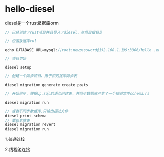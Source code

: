 # hello-diesel

diesel是一个rust数据库orm

```rust
// 已经创建了rust项目并且导入了diesel，在项目根目录

// 设置数据库rul

echo DATABASE_URL=mysql://root:newpassword@192.168.1.199:3306/hello .env

// 项目初始

diesel setup

// 创建一个同步项目，用于和数据库同步表

diesel migration generate create_posts

// 开始同步，根据up.sql的语句创建表，并同步数据库产生了一个描述文件schema.rs

diesel migration run

// 或者不同步数据库,只输出描述文件
diesel print-schema
// 重新生成表
diesel migration revert
diesel migration run

```

1.普通连接

2.线程池连接
